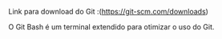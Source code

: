 Link para download do Git :(https://git-scm.com/downloads) 

O Git Bash é um terminal extendido para otimizar o uso do Git.

